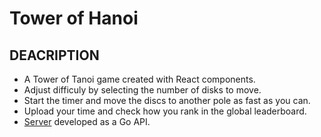 # Tower of Hanoi


## DEACRIPTION
* A Tower of Tanoi game created with React components.
* Adjust difficuly by selecting the number of disks to move.
* Start the timer and move the discs to another pole as fast as you can.
* Upload your time and check how you rank in the global leaderboard.
* [Server](https://github.com/Smelton01/hanoi_server) developed as a Go API.


